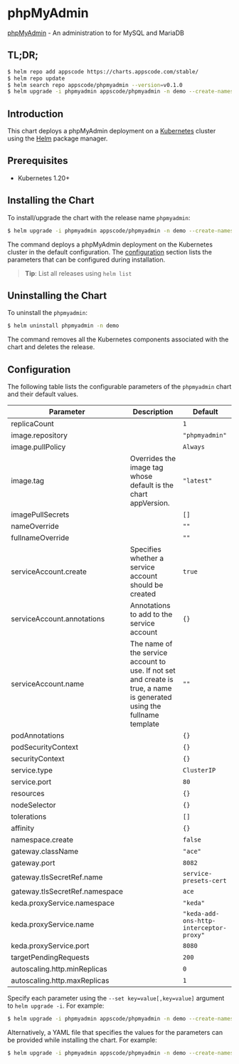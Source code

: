 # phpMyAdmin

[phpMyAdmin](https://www.phpmyadmin.net) - An administration to for MySQL and MariaDB

## TL;DR;

```bash
$ helm repo add appscode https://charts.appscode.com/stable/
$ helm repo update
$ helm search repo appscode/phpmyadmin --version=v0.1.0
$ helm upgrade -i phpmyadmin appscode/phpmyadmin -n demo --create-namespace --version=v0.1.0
```

## Introduction

This chart deploys a phpMyAdmin deployment on a [Kubernetes](http://kubernetes.io) cluster using the [Helm](https://helm.sh) package manager.

## Prerequisites

- Kubernetes 1.20+

## Installing the Chart

To install/upgrade the chart with the release name `phpmyadmin`:

```bash
$ helm upgrade -i phpmyadmin appscode/phpmyadmin -n demo --create-namespace --version=v0.1.0
```

The command deploys a phpMyAdmin deployment on the Kubernetes cluster in the default configuration. The [configuration](#configuration) section lists the parameters that can be configured during installation.

> **Tip**: List all releases using `helm list`

## Uninstalling the Chart

To uninstall the `phpmyadmin`:

```bash
$ helm uninstall phpmyadmin -n demo
```

The command removes all the Kubernetes components associated with the chart and deletes the release.

## Configuration

The following table lists the configurable parameters of the `phpmyadmin` chart and their default values.

|           Parameter            |                                                      Description                                                       |                      Default                       |
|--------------------------------|------------------------------------------------------------------------------------------------------------------------|----------------------------------------------------|
| replicaCount                   |                                                                                                                        | <code>1</code>                                     |
| image.repository               |                                                                                                                        | <code>"phpmyadmin"</code>                          |
| image.pullPolicy               |                                                                                                                        | <code>Always</code>                                |
| image.tag                      | Overrides the image tag whose default is the chart appVersion.                                                         | <code>"latest"</code>                              |
| imagePullSecrets               |                                                                                                                        | <code>[]</code>                                    |
| nameOverride                   |                                                                                                                        | <code>""</code>                                    |
| fullnameOverride               |                                                                                                                        | <code>""</code>                                    |
| serviceAccount.create          | Specifies whether a service account should be created                                                                  | <code>true</code>                                  |
| serviceAccount.annotations     | Annotations to add to the service account                                                                              | <code>{}</code>                                    |
| serviceAccount.name            | The name of the service account to use. If not set and create is true, a name is generated using the fullname template | <code>""</code>                                    |
| podAnnotations                 |                                                                                                                        | <code>{}</code>                                    |
| podSecurityContext             |                                                                                                                        | <code>{}</code>                                    |
| securityContext                |                                                                                                                        | <code>{}</code>                                    |
| service.type                   |                                                                                                                        | <code>ClusterIP</code>                             |
| service.port                   |                                                                                                                        | <code>80</code>                                    |
| resources                      |                                                                                                                        | <code>{}</code>                                    |
| nodeSelector                   |                                                                                                                        | <code>{}</code>                                    |
| tolerations                    |                                                                                                                        | <code>[]</code>                                    |
| affinity                       |                                                                                                                        | <code>{}</code>                                    |
| namespace.create               |                                                                                                                        | <code>false</code>                                 |
| gateway.className              |                                                                                                                        | <code>"ace"</code>                                 |
| gateway.port                   |                                                                                                                        | <code>8082</code>                                  |
| gateway.tlsSecretRef.name      |                                                                                                                        | <code>service-presets-cert</code>                  |
| gateway.tlsSecretRef.namespace |                                                                                                                        | <code>ace</code>                                   |
| keda.proxyService.namespace    |                                                                                                                        | <code>"keda"</code>                                |
| keda.proxyService.name         |                                                                                                                        | <code>"keda-add-ons-http-interceptor-proxy"</code> |
| keda.proxyService.port         |                                                                                                                        | <code>8080</code>                                  |
| targetPendingRequests          |                                                                                                                        | <code>200</code>                                   |
| autoscaling.http.minReplicas   |                                                                                                                        | <code>0</code>                                     |
| autoscaling.http.maxReplicas   |                                                                                                                        | <code>1</code>                                     |


Specify each parameter using the `--set key=value[,key=value]` argument to `helm upgrade -i`. For example:

```bash
$ helm upgrade -i phpmyadmin appscode/phpmyadmin -n demo --create-namespace --version=v0.1.0 --set image.tag=latest
```

Alternatively, a YAML file that specifies the values for the parameters can be provided while
installing the chart. For example:

```bash
$ helm upgrade -i phpmyadmin appscode/phpmyadmin -n demo --create-namespace --version=v0.1.0 --values values.yaml
```
